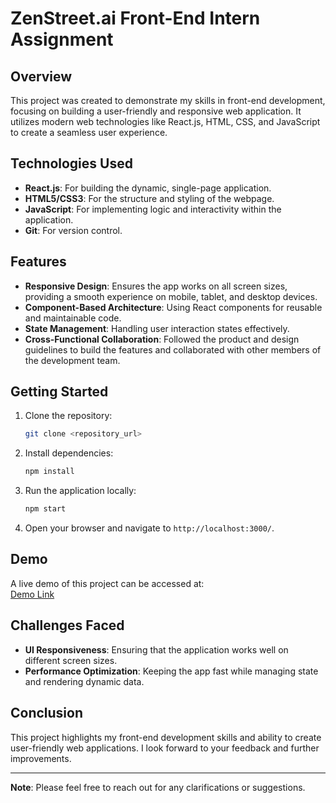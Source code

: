 # ZenStreet.ai Front-End Intern Assignment

## Overview
This project was created to demonstrate my skills in front-end development, focusing on building a user-friendly and responsive web application. It utilizes modern web technologies like React.js, HTML, CSS, and JavaScript to create a seamless user experience.

## Technologies Used
- **React.js**: For building the dynamic, single-page application.
- **HTML5/CSS3**: For the structure and styling of the webpage.
- **JavaScript**: For implementing logic and interactivity within the application.
- **Git**: For version control.

## Features
- **Responsive Design**: Ensures the app works on all screen sizes, providing a smooth experience on mobile, tablet, and desktop devices.
- **Component-Based Architecture**: Using React components for reusable and maintainable code.
- **State Management**: Handling user interaction states effectively.
- **Cross-Functional Collaboration**: Followed the product and design guidelines to build the features and collaborated with other members of the development team.

## Getting Started
1. Clone the repository:
    ```bash
    git clone <repository_url>
    ```

2. Install dependencies:
    ```bash
    npm install
    ```

3. Run the application locally:
    ```bash
    npm start
    ```

4. Open your browser and navigate to `http://localhost:3000/`.

## Demo
A live demo of this project can be accessed at:  
[Demo Link](#)

## Challenges Faced
- **UI Responsiveness**: Ensuring that the application works well on different screen sizes.
- **Performance Optimization**: Keeping the app fast while managing state and rendering dynamic data.
  
## Conclusion
This project highlights my front-end development skills and ability to create user-friendly web applications. I look forward to your feedback and further improvements.

---

**Note**: Please feel free to reach out for any clarifications or suggestions.
